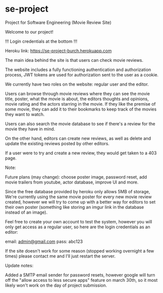 # se-project

Project for Software Engineering (Movie Review Site)

Welcome to our project!

!!! Login credentials at the bottom !!!

Heroku link: https://se-project-burch.herokuapp.com

The main idea behind the site is that users can check movie reviews.

The website includes a fully functioning authentication and authorization process, JWT tokens are used for authorization sent to the user as a cookie.

We currently have two roles on the website: regular user and the editor.

Users can browse through movie reviews where they can see the movie title, poster, what the movie is about, the editors thoughts and opinions, movie rating and the actors starring in the movie. If they like the premise of some movie, they can add it to their bookmarks to keep track of the movies they want to watch.

Users can also search the movie database to see if there's a review for the movie they have in mind.

On the other hand, editors can create new reviews, as well as delete and update the existing reviews posted by other editors.

If a user were to try and create a new review, they would get taken to a 403 page.

Note:

Future plans (may change): choose poster image, password reset, add movie trailers from youtube, actor database, improve UI and more.

Since the free database provided by heroku only allows 5MB of storage, We're currently using the same movie poster for every new movie review created, however we will try to come up with a better way for editors to set their own poster (something like storing an imgur link in the database instead of an image).

Feel free to create your own account to test the system, however you will only get access as a regular user, so here are the login credentials as an editor:

email: admin@gmail.com
pass: abc123

If the site doesn't work for some reason (stopped working overnight a few times) please contact me and I'll just restart the server.

Update notes:

Added a SMTP email sender for password resets, however google will turn off the "allow access to less secure apps" feature on march 30th, so it most likely won't work on the day of project submission.
